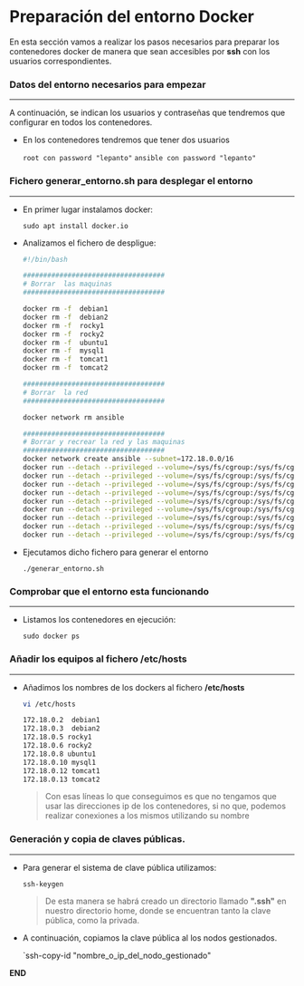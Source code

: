 # Preparación del entorno Docker

En esta sección vamos a realizar los pasos necesarios para preparar los contenedores docker de manera que sean accesibles por **ssh** con los usuarios correspondientes.

### Datos del entorno necesarios para empezar
-----

A continuación, se indican los usuarios y contraseñas que tendremos que configurar en todos los contenedores. 

- En los contenedores tendremos que tener dos usuarios

    `root con password "lepanto"`
    `ansible con password "lepanto"`

### Fichero **generar_entorno.sh** para desplegar el entorno
-----

- En primer lugar instalamos docker:

    `sudo apt install docker.io`

- Analizamos el fichero de despligue: 

    ```bash
    #!/bin/bash

    ###################################
    # Borrar  las maquinas 
    ###################################

    docker rm -f  debian1
    docker rm -f  debian2
    docker rm -f  rocky1
    docker rm -f  rocky2
    docker rm -f  ubuntu1
    docker rm -f  mysql1
    docker rm -f  tomcat1
    docker rm -f  tomcat2

    ###################################
    # Borrar  la red
    ###################################

    docker network rm ansible

    ###################################
    # Borrar y recrear la red y las maquinas
    ###################################
    docker network create ansible --subnet=172.18.0.0/16
    docker run --detach --privileged --volume=/sys/fs/cgroup:/sys/fs/cgroup:rw --ip 172.18.0.2 --cgroupns=host --name=debian1 --network=ansible apasoft/debian11-ansible 
    docker run --detach --privileged --volume=/sys/fs/cgroup:/sys/fs/cgroup:rw --ip 172.18.0.3 --cgroupns=host --name=debian2 --network=ansible apasoft/debian11-ansible 
    docker run --detach --privileged --volume=/sys/fs/cgroup:/sys/fs/cgroup:rw --ip 172.18.0.5 --cgroupns=host --name=rocky1 --network=ansible apasoft/rocky9-ansible 
    docker run --detach --privileged --volume=/sys/fs/cgroup:/sys/fs/cgroup:rw --ip 172.18.0.6 --cgroupns=host --name=rocky2 --network=ansible apasoft/rocky9-ansible 
    docker run --detach --privileged --volume=/sys/fs/cgroup:/sys/fs/cgroup:rw --ip 172.18.0.8 --cgroupns=host --name=ubuntu1 --network=ansible apasoft/ubuntu22-ansible 
    docker run --detach --privileged --volume=/sys/fs/cgroup:/sys/fs/cgroup:rw --ip 172.18.0.10 --cgroupns=host --name=mysql1 --network=ansible apasoft/debian11-ansible 
    docker run --detach --privileged --volume=/sys/fs/cgroup:/sys/fs/cgroup:rw --ip 172.18.0.11 --cgroupns=host --name=mysql2 --network=ansible apasoft/debian11-ansible
    docker run --detach --privileged --volume=/sys/fs/cgroup:/sys/fs/cgroup:rw --ip 172.18.0.12 --cgroupns=host --name=tomcat1 --network=ansible apasoft/debian11-ansible 
    docker run --detach --privileged --volume=/sys/fs/cgroup:/sys/fs/cgroup:rw --ip 172.18.0.13 --cgroupns=host --name=tomcat2 --network=ansible apasoft/debian11-ansible

    ```

- Ejecutamos dicho fichero para generar el entorno

    `./generar_entorno.sh`

### Comprobar que el entorno esta funcionando
-----

- Listamos los contenedores en ejecución:

    `sudo docker ps`

### Añadir los equipos al fichero **/etc/hosts**
-----

- Añadimos los nombres de los dockers al fichero **/etc/hosts** 

    ```bash
    vi /etc/hosts

    172.18.0.2  debian1
    172.18.0.3  debian2
    172.18.0.5 rocky1
    172.18.0.6 rocky2
    172.18.0.8 ubuntu1
    172.18.0.10 mysql1
    172.18.0.12 tomcat1
    172.18.0.13 tomcat2
    ```

    > Con esas líneas lo que conseguimos es que no tengamos que usar las direcciones ip de los contenedores, si no que, podemos realizar conexiones a los mismos utilizando su nombre


### Generación y copia de claves públicas.
-----

- Para generar el sistema de clave pública utilizamos:

    `ssh-keygen`

    > De esta manera se habrá creado un directorio llamado **".ssh"** en nuestro directorio home, donde se encuentran tanto la clave pública, como la privada.

- A continuación, copiamos la clave pública al los nodos gestionados. 

    `ssh-copy-id "nombre_o_ip_del_nodo_gestionado"


**END**
